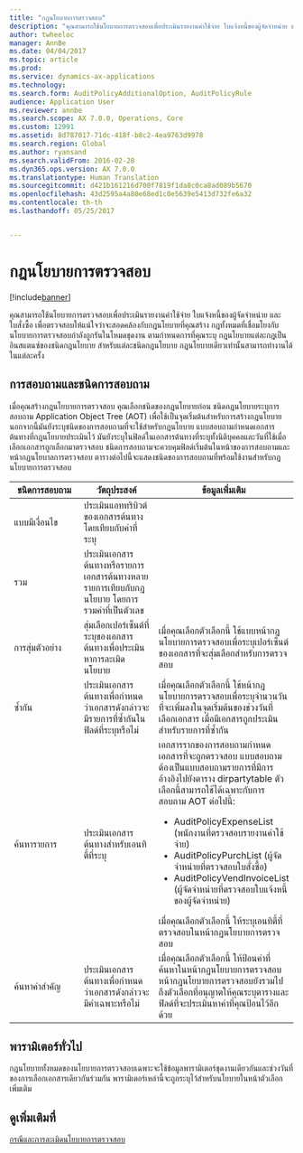 ```yaml
---
title: "กฎนโยบายการตรวจสอบ"
description: "คุณสามารถใช้นโยบายการตรวจสอบเพื่อประเมินรายงานค่าใช้จ่าย ใบแจ้งหนี้ของผู้จัดจำหน่าย และใบสั่งซื้อ เพื่อตรวจสอบให้แน่ใจว่าจะสอดคล้องกับกฎนโยบายที่คุณสร้าง  กฎทั้งหมดที่เชื่อมโยงกับนโยบายการตรวจสอบกำลังถูกรันในโหมดชุดงาน ตามกำหนดการที่คุณระบุ   กฎนโยบายแต่ละกฎเป็นอินสแตนซ์ของชนิดกฎนโยบาย  สำหรับแต่ละชนิดกฎนโยบาย กฎนโยบายเดียวเท่านั้นสามารถทำงานได้ในแต่ละครั้ง"
author: twheeloc
manager: AnnBe
ms.date: 04/04/2017
ms.topic: article
ms.prod: 
ms.service: dynamics-ax-applications
ms.technology: 
ms.search.form: AuditPolicyAdditionalOption, AuditPolicyRule
audience: Application User
ms.reviewer: annbe
ms.search.scope: AX 7.0.0, Operations, Core
ms.custom: 12991
ms.assetid: 8d787017-71dc-418f-b8c2-4ea9763d9978
ms.search.region: Global
ms.author: ryansand
ms.search.validFrom: 2016-02-28
ms.dyn365.ops.version: AX 7.0.0
ms.translationtype: Human Translation
ms.sourcegitcommit: d421b161216d700f7819f1da8c0ca8ad089b5670
ms.openlocfilehash: 43d2595a4a80e68ed1c0e5639e5413d732fe6a32
ms.contentlocale: th-th
ms.lasthandoff: 05/25/2017


---
```


# <a name="audit-policy-rules"></a>กฎนโยบายการตรวจสอบ

[!include[banner](../includes/banner.md)]


คุณสามารถใช้นโยบายการตรวจสอบเพื่อประเมินรายงานค่าใช้จ่าย ใบแจ้งหนี้ของผู้จัดจำหน่าย และใบสั่งซื้อ เพื่อตรวจสอบให้แน่ใจว่าจะสอดคล้องกับกฎนโยบายที่คุณสร้าง  กฎทั้งหมดที่เชื่อมโยงกับนโยบายการตรวจสอบกำลังถูกรันในโหมดชุดงาน ตามกำหนดการที่คุณระบุ   กฎนโยบายแต่ละกฎเป็นอินสแตนซ์ของชนิดกฎนโยบาย  สำหรับแต่ละชนิดกฎนโยบาย กฎนโยบายเดียวเท่านั้นสามารถทำงานได้ในแต่ละครั้ง 

<a name="queries-and-query-types"></a>การสอบถามและชนิดการสอบถาม
-----------------------

เมื่อคุณสร้างกฎนโยบายการตรวจสอบ คุณเลือกชนิดของกฎนโยบายก่อน  ชนิดกฎนโยบายระบุการสอบถาม Application Object Tree (AOT) เพื่อใช้เป็นจุดเริ่มต้นสำหรับการสร้างกฎนโยบาย นอกจากนี้มันยังระบุชนิดของการสอบถามที่จะใช้สำหรับกฎนโยบาย แบบสอบถามกำหนดเอกสารต้นทางที่กฎนโยบายประเมินไว้ มันยังระบุในฟิลด์ในเอกสารต้นทางที่ระบุทั้งนิติบุคคลและวันที่ใช้เมื่อเลือกเอกสารถูกเลือกมาตรวจสอบ ชนิดการสอบถามจะควบคุมฟิลด์เริ่มต้นในหน้าของการสอบถามและหน้ากฏนโยบาลการตรวจสอบ ตารางต่อไปนี้จะแสดงชนิดของการสอบถามที่พร้อมใช้งานสำหรับกฎนโยบายการตรวจสอบ

<table>
<colgroup>
<col width="33%" />
<col width="33%" />
<col width="33%" />
</colgroup>
<thead>
<tr class="header">
<th>ชนิดการสอบถาม</th>
<th>วัตถุประสงค์</th>
<th>ข้อมูลเพิ่มเติม</th>
</tr>
</thead>
<tbody>
<tr class="odd">
<td>แบบมีเงื่อนไข</td>
<td>ประเมินแอททริบิวต์ของเอกสารต้นทางโดยเทียบกับค่าที่ระบุ</td>
<td></td>
</tr>
<tr class="even">
<td>รวม</td>
<td>ประเมินเอกสารต้นทางหรือรายการเอกสารต้นทางหลายรายการเทียบกับกฎนโยบาย โดยการรวมค่าที่เป็นตัวเลข</td>
<td></td>
</tr>
<tr class="odd">
<td>การสุ่มตัวอย่าง</td>
<td>สุ่มเลือกเปอร์เซ็นต์ที่ระบุของเอกสารต้นทางเพื่อประเมินหาการละเมิดนโยบาย</td>
<td>เมื่อคุณเลือกตัวเลือกนี้ ใช้แบบหน้ากฎนโยบายการตรวจสอบเพื่อระบุเปอร์เซ็นต์ของเอกสารที่จะสุ่มเลือกสำหรับการตรวจสอบ</td>
</tr>
<tr class="even">
<td>ซ้ำกัน</td>
<td>ประเมินเอกสารต้นทางเพื่อกำหนดว่าเอกสารดังกล่าวจะมีรายการที่ซ้ำกันในฟิลด์ที่ระบุหรือไม่</td>
<td>เมื่อคุณเลือกตัวเลือกนี้ ใช้หน้ากฎนโยบายการตรวจสอบเพื่อระบุจำนวนวันที่จะเพิ่มลงในจุดเริ่มต้นของช่วงวันที่เลือกเอกสาร เมื่อมีเอกสารถูกประเมินสำหรับรายการที่ซ้ำกัน</td>
</tr>
<tr class="odd">
<td>ค้นหารายการ</td>
<td>ประเมินเอกสารต้นทางสำหรับเอนทิตี้ที่ระบุ</td>
<td>เอกสารรากของการสอบถามกำหนดเอกสารที่จะถูกตรวจสอบ แบบสอบถามต้องเป็นแบบสอบถามรายการที่มีการอ้างอิงไปยังตาราง dirpartytable ตัวเลือกนี้สามารถใช้ได้เฉพาะกับการสอบถาม AOT ต่อไปนี้:
<ul>
<li><span class="ui">AuditPolicyExpenseList</span> (พนักงานที่ตรวจสอบรายงานค่าใช้จ่าย)</li>
<li><span class="ui">AuditPolicyPurchList</span> (ผู้จัดจำหน่ายที่ตรวจสอบใบสั่งซื้อ)</li>
<li><span class="ui">AuditPolicyVendInvoiceList</span> (ผู้จัดจำหน่ายที่ตรวจสอบใบแจ้งหนี้ของผู้จัดจำหน่าย)</li>
</ul>
เมื่อคุณเลือกตัวเลือกนี้ ให้ระบุเอนทิตี้ที่ตรวจสอบในหน้ากฏนโยบายการตรวจสอบ</td>
</tr>
<tr class="even">
<td>ค้นหาคำสำคัญ</td>
<td>ประเมินเอกสารต้นทางเพื่อกำหนดว่าเอกสารดังกล่าวจะมีคำเฉพาะหรือไม่</td>
<td>เมื่อคุณเลือกตัวเลือกนี้ ให้ป้อนคำที่ค้นหาในหน้ากฏนโยบายการตรวจสอบ หน้ากฎนโยบายการตรวจสอบยังรวมไปถึงตัวเลือกที่อนุญาตให้คุณระบุตารางและฟิลด์ที่จะประเมินหาคำที่คุณป้อนไว้อีกด้วย</td>
</tr>
</tbody>
</table>

## <a name="common-parameters"></a>พารามิเตอร์ทั่วไป
กฎนโยบายทั้งหมดของนโยบายการตรวจสอบเฉพาะจะใช้ข้อมูลพารามิเตอร์ชุดงานเดียวกันและช่วงวันที่ของการเลือกเอกสารเดียวกันร่วมกัน พารามิเตอร์เหล่านี้จะถูกระบุไว้สำหรับนโยบายในหน้าตัวเลือกเพิ่มเติม



<a name="see-also"></a>ดูเพิ่มเติมที่
--------

[กรณีและการละเมิดนโยบายการตรวจสอบ](audit-policy-violations-cases.md)




